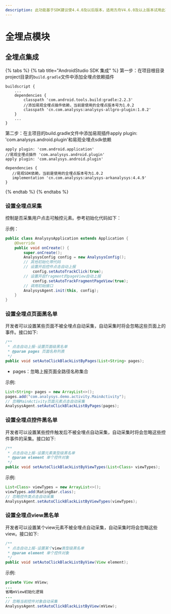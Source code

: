 ```yaml
---
description: 此功能基于SDK建议使4.4.0及以后版本，适用方舟V4.6.0及以上版本试用此功能
---
```


# 全埋点模块

## 全埋点集成

{% tabs %}
{% tab title="AndroidStudio SDK 集成" %}
第一步：在项目根目录project目录的`build.gradle`文件中添加全埋点依赖插件

```text
buildscript {
    ...
    dependencies {
        classpath 'com.android.tools.build:gradle:2.2.3'
        //添加易观全埋点插件依赖，当前是使用的全埋点版本号为1.0.2
        classpath 'cn.com.analysys:analysys-allgro-plugin:1.0.2' 
    }
    ...
}
```

第二步：在主项目的build.gradle文件中添加易观插件apply plugin: 'com.analysys.android.plugin'和易观全埋点sdk依赖

```text
apply plugin: 'com.android.application'
//易观全埋点插件 'com.analysys.android.plugin'
apply plugin: 'com.analysys.android.plugin'

dependencies {
   //易观SDK依赖，当前是使用的全埋点版本号为1.0.2
   implementation 'cn.com.analysys:analysys-arkanalysys:4.4.9'
}
```
{% endtab %}
{% endtabs %}

### 设置全埋点采集

控制是否采集用户点击可触控元素。参考初始化代码如下：

示例：

```java
public class AnalysysApplication extends Application {
    @Override
    public void onCreate() {
        super.onCreate();
        AnalysysConfig config = new AnalysysConfig();
        // 其他初始化带代码
        // 设置开启控件点击自动上报
            config.setAutoTrackClick(true);
        // 设置开启fragment的pageView自动上报
            config.setAutoTrackFragmentPageView(true);
        // 调用初始接口
        AnalysysAgent.init(this, config);
    }
}
```

### 设置全埋点页面黑名单

开发者可以设置某些页面不被全埋点自动采集，自动采集时将会忽略这些页面上的事件。接口如下:

```java
/**
 * 点击自动上报-设置页面级黑名单
 * @param pages 页面名称列表
 */
public void setAutoClickBlackListByPages(List<String> pages);
```

* pages：忽略上报页面全路径名称集合

示例:

```java
List<String> pages = new ArrayList<>();
pages.add("com.analysys.demo.activity.MainActivity");
// 忽略MainActivity页面元素点击自动采集
AnalysysAgent.setAutoClickBlackListByPages(pages);
```

### 设置全埋点控件黑名单

开发者可以设置某些控件触发后不被全埋点自动采集，自动采集时将会忽略这些控件事件的采集。接口如下:

```java
/**
 * 点击自动上报-设置元素类型级黑名单
 * @param element 单个控件对象
 */
public void setAutoClickBlackListByViewTypes(List<Class> viewTypes);
```

示例:

```java
List<Class> viewTypes = new ArrayList<>();
viewTypes.add(RatingBar.class);
// 忽略控件类点击自动采集
AnalysysAgent.setAutoClickBlackListByViewTypes(viewTypes);
```

#### 

### 设置全埋点view黑名单

开发者可以设置某个view元素不被全埋点自动采集，自动采集时将会忽略这些view。接口如下:

```java
/**
 * 点击自动上报-设置某个view类型级黑名单
 * @param element 单个控件对象
 */
public void setAutoClickBlackListByView(View element);
```

示例:

```java
private View mView;
...
省略mView初始化逻辑
...
// 忽略当前控件对象自动采集
AnalysysAgent.setAutoClickBlackListByView(mView);
```


